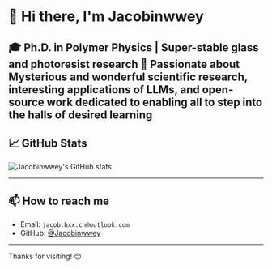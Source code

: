 # 👋 Hi there, I'm Jacobinwwey

🎓 Ph.D. in Polymer Physics | Super-stable glass and photoresist research
🧠 Passionate about Mysterious and wonderful scientific research, interesting applications of LLMs, and open-source work dedicated to enabling all to step into the halls of desired learning
---

## 📈 GitHub Stats

![Jacobinwwey's GitHub stats](https://github-readme-stats.vercel.app/api?username=Jacobinwwey&show_icons=true&theme=tokyonight)

---

## 📫 How to reach me

- Email: `jacob.hxx.cn@outlook.com`  
- GitHub: [@Jacobinwwey](https://github.com/Jacobinwwey)

---

Thanks for visiting! 😊